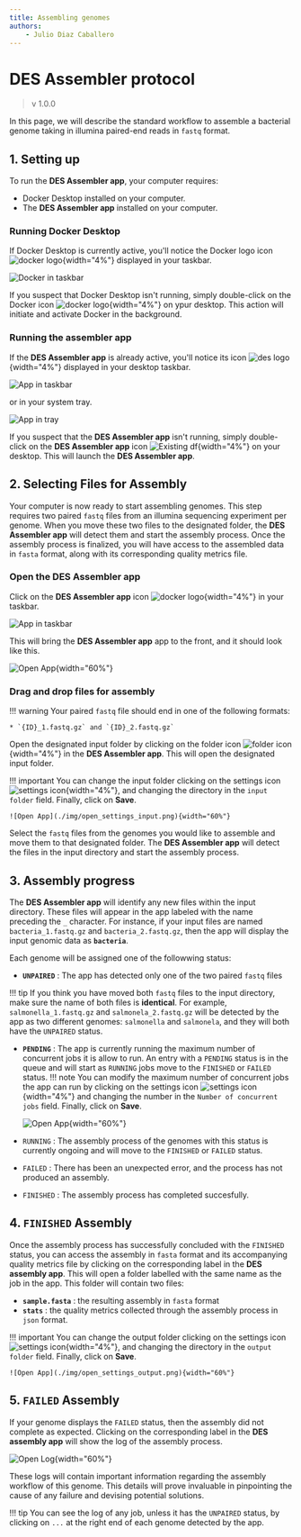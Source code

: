 ```yaml
---
title: Assembling genomes
authors:
    - Julio Diaz Caballero
---
```


# DES Assembler protocol


> v 1.0.0

In this page, we will describe the standard workflow to assemble a bacterial genome taking in illumina paired-end reads in `fastq` format.

## 1. Setting up ##

To run the **DES Assembler app**, your computer requires:

* Docker Desktop installed on your computer.
* The **DES Assembler app** installed on your computer.

### Running Docker Desktop ###

If Docker Desktop is currently active, you'll notice the Docker logo icon ![docker logo](./img/docker_icon.svg){width="4%"} displayed in your taskbar.

![Docker in taskbar](./img/docker_in_taskbar.png)

If you suspect that Docker Desktop isn't running, simply double-click on the Docker icon ![docker logo](./img/docker_icon.svg){width="4%"} on ypur desktop. This action will initiate and activate Docker in the background. 

### Running the assembler app ###

If the **DES Assembler app** is already active, you'll notice its icon ![des logo](./img/des_icon.svg){width="4%"} displayed in your desktop taskbar.

![App in taskbar](./img/app_in_taskbar.png)

or in your system tray.

![App in tray](./img/app_in_tray.png)

If you suspect that the **DES Assembler app** isn't running, simply double-click on the **DES Assembler app** icon ![Existing df](./img/des_icon.svg){width="4%"} on your desktop. This will launch the **DES Assembler app**.

## 2. Selecting Files for Assembly ##

Your computer is now ready to start assembling genomes. This step requires two paired `fastq` files from an illumina sequencing experiment per genome. When you move these two files to the designated folder, the **DES Assembler app** will detect them and start the assembly process. Once the assembly process is finalized, you will have access to the assembled data in `fasta` format, along with its corresponding quality metrics file.

### Open the **DES Assembler app** ###

Click on the **DES Assembler app** icon ![docker logo](./img/des_icon.svg){width="4%"} in your taskbar.

![App in taskbar](./img/app_in_taskbar.png)

This will bring the **DES Assembler app** app to the front, and it should look like this.

![Open App](./img/open_app.png){width="60%"}

### Drag and drop files for assembly ###

!!! warning 
    Your paired `fastq` file should end in one of the following formats:

    * `{ID}_1.fastq.gz` and `{ID}_2.fastq.gz`


Open the designated input folder by clicking on the folder icon ![folder icon](./img/folder_icon.png){width="4%"} in the **DES Assembler app**. This will open the designated input folder. 


!!! important
    You can change the input folder clicking on the settings icon ![settings icon](./img/settings_icon.png){width="4%"}, and changing the directory in the `input folder` field. Finally, click on **Save**.
    
    ![Open App](./img/open_settings_input.png){width="60%"}    

Select the `fastq` files from the genomes you would like to assemble and move them to that designated folder. The **DES Assembler app** will detect the files in the input directory and start the assembly process.

## 3. Assembly progress ##

The **DES Assembler app** will identify any new files within the input directory. These files will appear in the app labeled with the name preceding the `_` character. For instance, if your input files are named `bacteria_1.fastq.gz` and `bacteria_2.fastq.gz`, then the app will display the input genomic data as **`bacteria`**.

Each genome will be assigned one of the followwing status:

* **`UNPAIRED`** : The app has detected only one of the two paired `fastq` files

!!! tip
    If you think you have moved both `fastq` files to the input directory, make sure the name of both files is **identical**.
    For example, `salmonella_1.fastq.gz` and `salmonela_2.fastq.gz` will be detected by the app as two different genomes: `salmonella` and `salmonela`, and they will both have the `UNPAIRED` status.

* **`PENDING`** : The app is currently running the maximum number of concurrent jobs it is allow to run. An entry with a `PENDING` status is in the queue and will start as `RUNNING` jobs move to the `FINISHED` or `FAILED` status.
!!! note
    You can modify the maximum number of concurrent jobs the app can run by clicking on the settings icon ![settings icon](./img/settings_icon.png){width="4%"} and changing the number in the `Number of concurrent jobs` field. Finally, click on **Save**.

    ![Open App](./img/open_settings_concurrent.png){width="60%"}  

* `RUNNING` : The assembly process of the genomes with this status is currently ongoing and will move to the `FINISHED` or `FAILED` status.
* `FAILED` : There has been an unexpected error, and the process has not produced an assembly.
* `FINISHED` : The assembly process has completed succesfully.

## 4. `FINISHED` Assembly

Once the assembly process has successfully concluded with the `FINISHED` status, you can access the assembly in `fasta` format and its accompanying quality metrics file by clicking on the corresponding label in the **DES assembly app**. This will open a folder labelled with the same name as the job in the app. This folder will contain two files:

* **`sample.fasta`** : the resulting assembly in `fasta` format
* **`stats`** : the quality metrics collected through the assembly process in `json` format.

!!! important
    You can change the output folder clicking on the settings icon ![settings icon](./img/settings_icon.png){width="4%"}, and changing the directory in the `output folder` field. Finally, click on **Save**.
    
    ![Open App](./img/open_settings_output.png){width="60%"}   

## 5. `FAILED` Assembly

If your genome displays the `FAILED` status, then the assembly did not complete as expected. Clicking on the corresponding label in the **DES assembly app** will show the log of the assembly process.

![Open Log](./img/open_log.png){width="60%"}

These logs will contain important information regarding the assembly workflow of this genome. This details will prove invaluable in pinpointing the cause of any failure and devising potential solutions.


!!! tip
    You can see the log of any job, unless it has the `UNPAIRED` status, by clicking on `...` at the right end of each genome detected by the app.